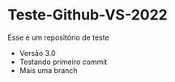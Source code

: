 # Teste-Github-VS-2022
Esse é um repositório de teste

- Versão 3.0
- Testando primeiro commit
- Mais uma branch